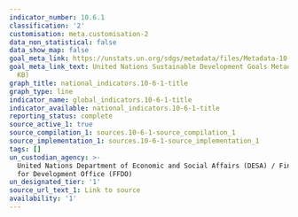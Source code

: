 ```yaml
---
indicator_number: 10.6.1
classification: '2'
customisation: meta.customisation-2
data_non_statistical: false
data_show_map: false
goal_meta_link: https://unstats.un.org/sdgs/metadata/files/Metadata-10-06-01.pdf
goal_meta_link_text: United Nations Sustainable Development Goals Metadata (PDF 201
  KB)
graph_title: national_indicators.10-6-1-title
graph_type: line
indicator_name: global_indicators.10-6-1-title
indicator_available: national_indicators.10-6-1-title
reporting_status: complete
source_active_1: true
source_compilation_1: sources.10-6-1-source_compilation_1
source_implementation_1: sources.10-6-1-source_implementation_1
tags: []
un_custodian_agency: >-
  United Nations Department of Economic and Social Affairs (DESA) / Financing
  for Development Office (FFDO)
un_designated_tier: '1'
source_url_text_1: Link to source
availability: '1'
---
```

